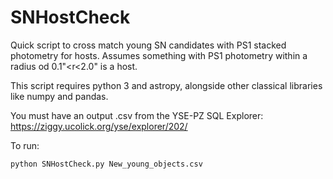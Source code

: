 # SNHostCheck
Quick script to cross match young SN candidates with PS1 stacked photometry for hosts. 
Assumes something with PS1 photometry within a radius od 0.1"<r<2.0" is a host.

This script requires python 3 and astropy, alongside other classical libraries like numpy and pandas.

You must have an output .csv from the YSE-PZ SQL Explorer: https://ziggy.ucolick.org/yse/explorer/202/

To run:

    python SNHostCheck.py New_young_objects.csv
